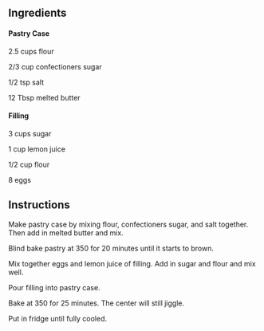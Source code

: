 ## Ingredients

#### Pastry Case

2.5 cups flour

2/3 cup confectioners sugar

1/2 tsp salt

12 Tbsp melted butter

#### Filling

3 cups sugar

1 cup lemon juice

1/2 cup flour

8 eggs

## Instructions

Make pastry case by mixing flour, confectioners sugar, and salt together. Then add in melted butter and mix.

Blind bake pastry at 350 for 20 minutes until it starts to brown.

Mix together eggs and lemon juice of filling. Add in sugar and flour and mix well.

Pour filling into pastry case.

Bake at 350 for 25 minutes. The center will still jiggle.

Put in fridge until fully cooled.
